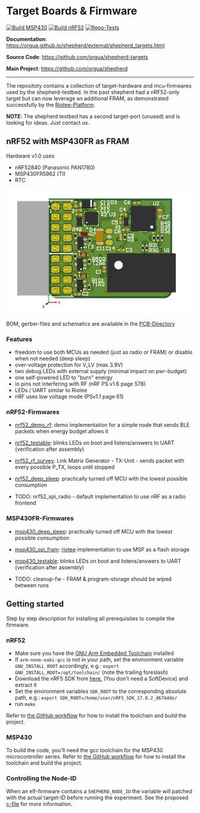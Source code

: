 # Target Boards & Firmware

[![Build MSP430](https://github.com/orgua/shepherd-targets/actions/workflows/build_msp.yml/badge.svg)](https://github.com/orgua/shepherd-targets/actions/workflows/build_msp.yml)
[![Build nRF52](https://github.com/orgua/shepherd-targets/actions/workflows/build_nrf.yml/badge.svg)](https://github.com/orgua/shepherd-targets/actions/workflows/build_nrf.yml)
[![Repo-Tests](https://github.com/orgua/shepherd-targets/actions/workflows/repo-tests.yml/badge.svg)](https://github.com/orgua/shepherd-targets/actions/workflows/repo-tests.yml)

**Documentation**: <https://orgua.github.io/shepherd/external/shepherd_targets.html>

**Source Code**: <https://github.com/orgua/shepherd-targets>

**Main Project**: <https://github.com/orgua/shepherd>

---

The repositoty contains a collection of target-hardware and mcu-firmwares used by the shepherd-testbed. In the past shepherd had a nRF52-only target but can now leverage an additional FRAM, as demonstrated successfully by the [Riotee-Platform](https://www.riotee.nessie-circuits.de).

**NOTE**: The shepherd testbed has a second target-port (unused) and is looking for ideas. Just contact us.

## nRF52 with MSP430FR as FRAM

Hardware v1.0 uses

- nRF52840 (Panasonic PAN1780)
- MSP430FR5962 (TI)
- RTC

![Target_nRF_MSP430](./media/pcb_rendering_nRF_MSRP430_FRAM_Target.png)

BOM, gerber-files and schematics are available in the [PCB-Directory](https://github.com/orgua/shepherd-targets/tree/main/PCBs)


### Features

- freedom to use both MCUs as needed (just as radio or FRAM) or disable when not needed (deep sleep)
- over-voltage protection for V_LV (max 3.9V)
- two debug LEDs with external supply (minimal impact on pwr-budget)
- one self-powered LED to "burn" energy
- io pins not interfering with RF (nRF PS v1.6 page 578)
- LEDs / UART similar to Riotee
- nRF uses low voltage mode (PSv1.1 page 61)

### nRF52-Firmwares

- [nrf52_demo_rf](https://github.com/orgua/shepherd-targets/tree/main/nrf52_demo_rf): demo implementation for a simple node that sends BLE packets when energy budget allows it
- [nrf52_testable](https://github.com/orgua/shepherd-targets/tree/main/nrf52_testable): blinks LEDs on boot and listens/answers to UART (verification after assembly)
- [nrf52_rf_survey](https://github.com/orgua/shepherd-targets/tree/main/nrf52_rf_survey): Link Matrix Generator - TX-Unit - sends packet with every possible P_TX, loops until stopped
- [nrf52_deep_sleep](https://github.com/orgua/shepherd-targets/tree/main/nrf52_deep_sleep): practically turned off MCU with the lowest possible consumption

- TODO: nrf52_spi_radio - default implementation to use nRF as a radio frontend

### MSP430FR-Firmwares

- [msp430_deep_sleep](https://github.com/orgua/shepherd-targets/tree/main/msp430_deep_sleep): practically turned off MCU with the lowest possible consumption
- [msp430_spi_fram](https://github.com/orgua/shepherd-targets/tree/main/msp430_spi_fram): [riotee](https://github.com/NessieCircuits/Riotee_MSP430Fram) implementation to use MSP as a flash storage
- [msp430_testable](https://github.com/orgua/shepherd-targets/tree/main/msp430_testable): blinks LEDs on boot and listens/answers to UART (verification after assembly)

- TODO: cleanup-fw - FRAM & program-storage should be wiped between runs

## Getting started

Step by step description for installing all prerequisites to compile the firmware.

### nRF52

- Make sure you have the [GNU Arm Embedded Toolchain](https://developer.arm.com/tools-and-software/open-source-software/developer-tools/gnu-toolchain/gnu-rm/downloads) installed
- If `arm-none-eabi-gcc` is not in your path, set the environment variable `GNU_INSTALL_ROOT` accordingly, e.g.: `export GNU_INSTALL_ROOT=/opt/toolchain/` (note the trailing foreslash)
- Download the nRF5 SDK from [here.](https://www.nordicsemi.com/Software-and-tools/Software/nRF5-SDK/Download) (You don't need a SoftDevice) and extract it
- Set the environment variables `SDK_ROOT` to the corresponding absolute path, e.g.: `export SDK_ROOT=/home/user/nRF5_SDK_17.0.2_d674dde/`
- run `make`

Refer to [the GitHub workflow](https://github.com/orgua/shepherd-targets/tree/main/.github/workflows/build_nrf.yml) for how to install the toolchain and build the project.

### MSP430

To build the code, you'll need the gcc toolchain for the MSP430 microcontroller series. Refer to [the GitHub workflow](https://github.com/orgua/shepherd-targets/tree/main/.github/workflows/build_msp.yml) for how to install the toolchain and build the project.

### Controlling the Node-ID

When an elf-firmware contains a ``SHEPHERD_NODE_ID`` the variable will patched with the actual target-ID before running the experiment. See the proposed [c-file](https://github.com/orgua/shepherd-targets/tree/main/nrf52_demo_rf/src/shepherd_node_id.c) for more information.
